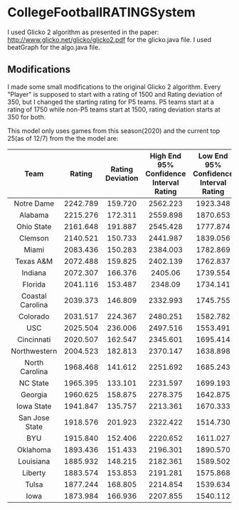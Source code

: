 # CollegeFootballRATINGSystem

I used Glicko 2 algorithm as presented in the paper: http://www.glicko.net/glicko/glicko2.pdf for the glicko.java file. I used beatGraph for the algo.java file.

## Modifications

I made some small modifications to the original Glicko 2 algorithm. Every "Player" is supposed to start with a rating of 1500 and Rating deviation of 350, but I changed the starting rating for P5 teams. P5 teams start at a rating of 1750 while non-P5 teams start at 1500, rating deviation starts at 350 for both.

This model only uses games from this season(2020) and the current top 25(as of 12/7) from the the model are:



| Team |  Rating | Rating Deviation | High End 95% Confidence Interval Rating | Low End 95% Confidence Interval Rating |
| :---: | :---: | :---: | :---: | :---: |
| Notre Dame | 2242.789 | 159.720 | 2562.223 | 1923.348 |
| Alabama | 2215.276 | 172.311 | 2559.898 | 1870.653 |
| Ohio State | 2161.648 | 191.887 | 2545.428 | 1777.874 |
| Clemson | 2140.521 | 150.733 | 2441.987 | 1839.056 | 
| Miami | 2083.436 | 150.283 | 2384.003 | 1782.869 | 
| Texas A&M | 2072.488 | 159.825 | 2402.139 | 1762.837 |
| Indiana | 2072.307 | 166.376 | 2405.06 | 1739.554 |
| Florida | 2041.116 | 153.487 | 2348.09 | 1734.141 |
| Coastal Carolina | 2039.373 | 146.809 | 2332.993 | 1745.755 |
| Colorado | 2031.517 | 224.367 | 2480.251 | 1582.782 |
| USC | 2025.504 | 236.006 | 2497.516 | 1553.491 |
| Cincinnati | 2020.507 | 162.547 | 2345.601 | 1695.414 |
| Northwestern | 2004.523 | 182.813 | 2370.147 | 1638.898 |
| North Carolina | 1968.468 | 141.612 | 2251.692 | 1685.243 |
| NC State | 1965.395 | 133.101 | 2231.597 | 1699.193 |
| Georgia | 1960.625 | 158.875 | 2278.375 | 1642.875 |
| Iowa State | 1941.847 | 135.757 | 2213.361 | 1670.333 |
| San Jose State | 1918.576 | 201.923 | 2322.422 | 1514.730 |
| BYU | 1915.840 | 152.406 | 2220.652 | 1611.027 |
| Oklahoma | 1893.436 | 151.433 | 2196.301 | 1890.570 |
| Louisiana | 1885.932 | 148.215 | 2182.361 | 1589.502 |
| Liberty | 1883.574 | 153.853 | 2191.281 | 1575.868 |
| Tulsa | 1877.244 | 168.805 | 2214.854 | 1539.634 |
| Iowa | 1873.984 | 166.936 | 2207.855 | 1540.112 |
